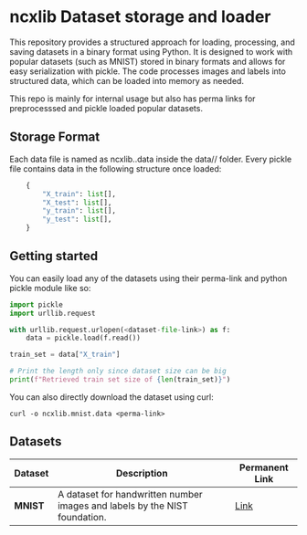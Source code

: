 # ncxlib Dataset storage and loader

This repository provides a structured approach for loading, processing, and saving datasets in a binary format using Python. It is designed to work with popular datasets (such as MNIST) stored in binary formats and allows for easy serialization with pickle. The code processes images and labels into structured data, which can be loaded into memory as needed.

This repo is mainly for internal usage but also has perma links for preprocesssed and pickle loaded popular datasets.

## Storage Format
Each data file is named as ncxlib.<dataset-name>.data inside the data/<dataset-name>/ folder. Every pickle file contains data in the following structure once loaded:
```python
    {
        "X_train": list[],
        "X_test": list[],
        "y_train": list[],
        "y_test": list[],
    }
```

## Getting started
You can easily load any of the datasets using their perma-link and python pickle module like so:
```python
import pickle
import urllib.request

with urllib.request.urlopen(<dataset-file-link>) as f:
    data = pickle.load(f.read())

train_set = data["X_train"]

# Print the length only since dataset size can be big
print(f"Retrieved train set size of {len(train_set)}")
```

You can also directly download the dataset using curl:

```shell
curl -o ncxlib.mnist.data <perma-link>
```

## Datasets

| Dataset | Description | Permanent Link
|---------|-------------|--------|
| **MNIST** | A dataset for handwritten number images and labels by the NIST foundation. | [Link](https://ncxlib.s3.us-east-1.amazonaws.com/data/mnist/ncxlib.mnist.data.gz)

